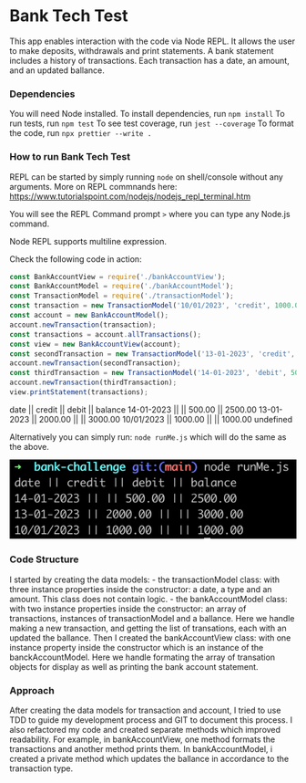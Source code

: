 # Bank Tech Test

 This app enables interaction with the code via Node REPL.
 It allows the user to make deposits, withdrawals and print statements. A bank statement includes a history of transactions. Each transaction has a date, an amount, and an updated ballance.

### Dependencies

You will need Node installed. To install dependencies, run `npm install`
To run tests, run `npm test`
To see test coverage, run `jest --coverage`
To format the code, run `npx prettier --write .`

### How to run Bank Tech Test

REPL can be started by simply running `node` on shell/console without any arguments. More on REPL commnands here: https://www.tutorialspoint.com/nodejs/nodejs_repl_terminal.htm

You will see the REPL Command prompt `>` where you can type any Node.js command.

Node REPL supports multiline expression.

Check the following code in action:

```js
const BankAccountView = require('./bankAccountView');
const BankAccountModel = require('./bankAccountModel');
const TransactionModel = require('./transactionModel');
const transaction = new TransactionModel('10/01/2023', 'credit', 1000.0);
const account = new BankAccountModel();
account.newTransaction(transaction);
const transactions = account.allTransactions();
const view = new BankAccountView(account);
const secondTransaction = new TransactionModel('13-01-2023', 'credit', 2000);
account.newTransaction(secondTransaction);
const thirdTransaction = new TransactionModel('14-01-2023', 'debit', 500);
account.newTransaction(thirdTransaction);
view.printStatement(transactions);
```

date || credit || debit || balance
14-01-2023 || || 500.00 || 2500.00
13-01-2023 || 2000.00 || || 3000.00
10/01/2023 || 1000.00 || || 1000.00
undefined

>

Alternatively you can simply run: `node runMe.js` which will do the same as the above.


![image](./screenshot.png)

### Code Structure
    
I started by creating the data models: 
     - the transactionModel class: with three instance properties inside the constructor: a date, a type and an amount. This class does not contain logic.
     - the bankAccountModel class: with two instance properties inside the constructor: an array of transactions, instances of transactionModel and a ballance. Here we handle making a new transaction, and getting the list of transations, each with an updated the ballance. 
Then I created the bankAccountView class: with one instance property inside the constructor which is an instance of the banckAccountModel. Here we handle formating the array of transation objects for display as well as  printing the bank account statement.

### Approach

  After creating the data models for transaction and account, I tried to use TDD to guide my development process and GIT to document this process. I also refactored my code and created separate methods which improved readability. For example, in bankAccountView, one method formats the transactions and another method prints them. In bankAccountModel, i created a private method which updates the ballance in accordance to the transaction type.

  
